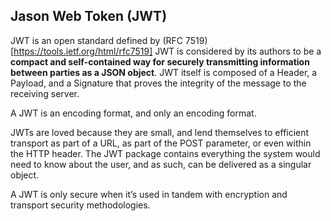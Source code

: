 ## Jason Web Token (JWT)
JWT is an open standard defined by (RFC 7519)[https://tools.ietf.org/html/rfc7519]
JWT is considered by its authors to be a **compact and self-contained way for securely 
transmitting information between parties as a JSON object**. JWT itself is composed of a Header, a 
Payload, and a Signature that proves the integrity of the message to the receiving server.

A JWT is an encoding format, and only an encoding format.

JWTs are loved because they are small, and lend themselves to efficient transport as part of a URL, 
as part of the POST parameter, or even within the HTTP header.
The JWT package contains everything the system would need to know about the user, and as such, 
can be delivered as a singular object.

A JWT is only secure when it’s used in tandem with encryption and transport security methodologies.
